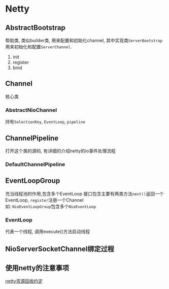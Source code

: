 # Netty

## AbstractBootstrap

帮助类, 类似builder类, 用来配置和初始化channel, 其中实现类`ServerBootstrap`用来初始化和配置`ServerChannel`.

1. init
2. register
3. bind

## Channel

核心类

### AbstractNioChannel

持有`SelectionKey`, `EventLoop`, `pipeline`

## ChannelPipeline

打开这个类的源码, 有详细的介绍netty的io事件处理流程

### DefaultChannelPipeline

## EventLoopGroup

充当线程池的作用,包含多个EventLoop
接口包含主要有两类方法`next()`返回一个EventLoop, `register`注册一个Channel  
如: `NioEventLoopGroup`包含多个`NioEventLoop`

### EventLoop

代表一个线程, 调用execute()方法启动线程

## NioServerSocketChannel绑定过程


## 使用netty的注意事项

[netty资源回收约定](https://netty.io/wiki/reference-counted-objects.html)

